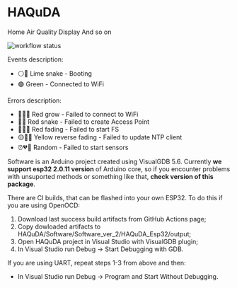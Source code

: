 # HAQuDA
Home Air Quality Display And so on

![workflow status](https://github.com/IlorDash/HAQuDA/actions/workflows/build-haquda.yml/badge.svg)

Events description:
* :white_circle::snake: Lime snake - Booting
* :green_circle: Green - Connected to WiFi

Errors description:
* :red_circle::arrow_up_small::arrow_double_up: Red grow - Failed to connect to WiFi
* :red_circle::snake: Red snake - Failed to create Access Point
* :red_circle::high_brightness::low_brightness: Red fading - Failed to start FS
* :yellow_circle::low_brightness::high_brightness: Yellow reverse fading - Failed to update NTP client
* :alarm_clock::broken_heart::snail: Random - Failed to start sensors

Software is an Arduino project created using VisualGDB 5.6. Currently **we support esp32 2.0.11 version** of Arduino core, so if you encounter problems with unsuported methods or something like that, **check version of this package**.

There are CI builds, that can be flashed into your own ESP32.
To do this if you are using OpenOCD:
1. Download last success build artifacts from GitHub Actions page;
2. Copy dowloaded artifacts to HAQuDA/Software/Software_ver_2/HAQuDA_Esp32/output;
3. Open HAQuDA project in Visual Studio with VisualGDB plugin;
4. In Visual Studio run Debug -> Start Debugging with GDB.

If you are using UART, repeat steps 1-3 from above and then:
* In Visual Studio run Debug -> Program and Start Without Debugging.